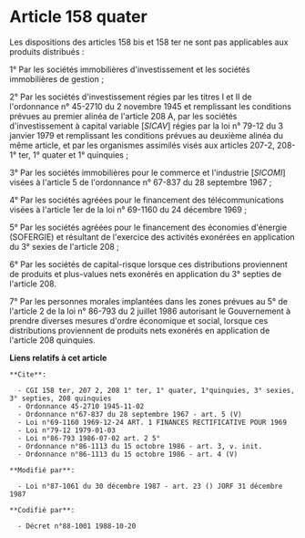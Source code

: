 # Article 158 quater

Les dispositions des articles 158 bis et 158 ter ne sont pas applicables aux produits distribués :

1° Par les sociétés immobilières d'investissement et les sociétés immobilières de gestion ;

2° Par les sociétés d'investissement régies par les titres I et II de l'ordonnance n° 45-2710 du 2 novembre 1945 et
remplissant les conditions prévues au premier alinéa de l'article 208 A, par les sociétés d'investissement à capital variable
[*SICAV*] régies par la loi n° 79-12 du 3 janvier 1979 et remplissant les conditions prévues au deuxième alinéa du même
article, et par les organismes assimilés visés aux articles 207-2, 208-1° ter, 1° quater et 1° quinquies ;

3° Par les sociétés immobilières pour le commerce et l'industrie [*SICOMI*] visées à l'article 5 de l'ordonnance n° 67-837 du
28 septembre 1967 ;

4° Par les sociétés agréées pour le financement des télécommunications visées à l'article 1er de la loi n° 69-1160 du 24
décembre 1969 ;

5° Par les sociétés agréées pour le financement des économies d'énergie (SOFERGIE) et résultant de l'exercice des activités
exonérées en application du 3° sexies de l'article 208 ;

6° Par les sociétés de capital-risque lorsque ces distributions proviennent de produits et plus-values nets exonérés en
application du 3° septies de l'article 208.

7° Par les personnes morales implantées dans les zones prévues au 5° de l'article 2 de la loi n° 86-793 du 2 juillet 1986
autorisant le Gouvernement à prendre diverses mesures d'ordre économique et social, lorsque ces distributions proviennent de
produits nets exonérés en application de l'article 208 quinquies.

**Liens relatifs à cet article**

	**Cite**:

	  - CGI 158 ter, 207 2, 208 1° ter, 1° quater, 1°quinquies, 3° sexies, 3° septies, 208 quinquies
	  - Ordonnance 45-2710 1945-11-02
	  - Ordonnance n°67-837 du 28 septembre 1967 - art. 5 (V)
	  - Loi n°69-1160 1969-12-24 ART. 1 FINANCES RECTIFICATIVE POUR 1969
	  - Loi n°79-12 1979-01-03
	  - Loi n°86-793 1986-07-02 art. 2 5°
	  - Ordonnance n°86-1113 du 15 octobre 1986 - art. 3, v. init.
	  - Ordonnance n°86-1113 du 15 octobre 1986 - art. 4 (V)

	**Modifié par**:

	  - Loi n°87-1061 du 30 décembre 1987 - art. 23 () JORF 31 décembre 1987

	**Codifié par**:

	  - Décret n°88-1001 1988-10-20
